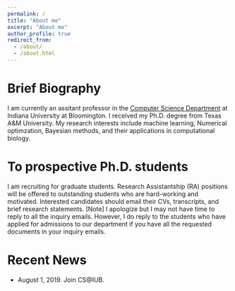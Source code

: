 ```yaml
---
permalink: /
title: "About me"
excerpt: "About me"
author_profile: true
redirect_from: 
  - /about/
  - /about.html
---
```


# Brief Biography
I am currently an assitant professor in the [Computer Science Department](https://cs.indiana.edu/) at Indiana University at Bloomington. I received my Ph.D. degree from Texas A&M University. My research interests include machine learning, Numerical optimzation, Bayesian methods, and their applications in computational biology. 

# To prospective Ph.D. students
I am recruiting for graduate students. Research Assistantship (RA) positions will be offered to outstanding students who are hard-working and motivated. Interested candidates should email their CVs, transcripts, and brief research statements.
[Note] I apologize but I may not have time to reply to all the inquiry emails. However, I do reply to the students who have applied for admissions to our department if you have all the requested documents in your inquiry emails.

# Recent News
* August 1, 2019. Join CS@IUB.

